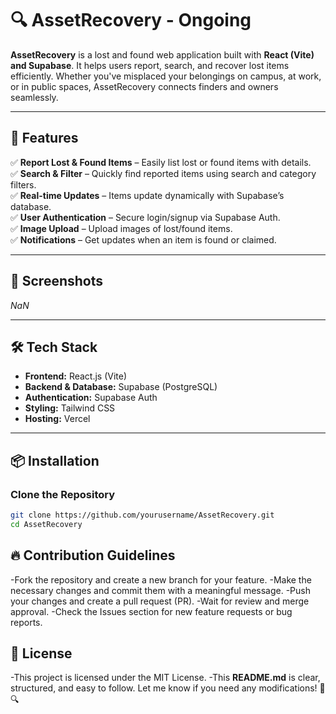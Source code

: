 # 🔍 AssetRecovery - Ongoing

**AssetRecovery** is a lost and found web application built with **React (Vite) and Supabase**. It helps users report, search, and recover lost items efficiently. Whether you've misplaced your belongings on campus, at work, or in public spaces, AssetRecovery connects finders and owners seamlessly.  

---

## 🚀 Features  

✅ **Report Lost & Found Items** – Easily list lost or found items with details.  
✅ **Search & Filter** – Quickly find reported items using search and category filters.  
✅ **Real-time Updates** – Items update dynamically with Supabase’s database.  
✅ **User Authentication** – Secure login/signup via Supabase Auth.  
✅ **Image Upload** – Upload images of lost/found items.  
✅ **Notifications** – Get updates when an item is found or claimed.  

---

## 📸 Screenshots  

_NaN_  

---

## 🛠️ Tech Stack  

- **Frontend:** React.js (Vite)  
- **Backend & Database:** Supabase (PostgreSQL)  
- **Authentication:** Supabase Auth  
- **Styling:** Tailwind CSS  
- **Hosting:** Vercel
---

## 📦 Installation  

### Clone the Repository  
```sh
git clone https://github.com/yourusername/AssetRecovery.git
cd AssetRecovery
```
## 🔥 Contribution Guidelines
-Fork the repository and create a new branch for your feature.
-Make the necessary changes and commit them with a meaningful message.
-Push your changes and create a pull request (PR).
-Wait for review and merge approval.
-Check the Issues section for new feature requests or bug reports.

## 📜 License
-This project is licensed under the MIT License.
-This **README.md** is clear, structured, and easy to follow. Let me know if you need any modifications! 🚀🔍




